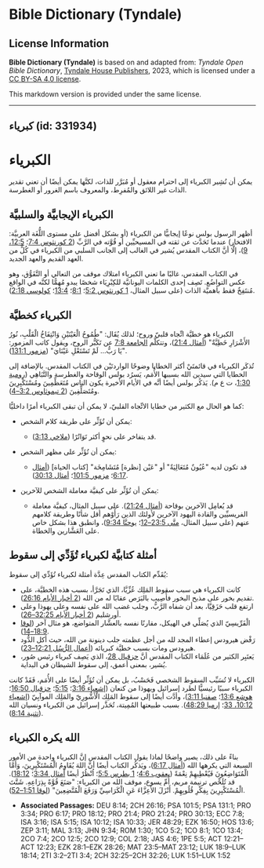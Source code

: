# Bible Dictionary (Tyndale)

## License Information

**Bible Dictionary (Tyndale)** is based on and adapted from: _Tyndale Open Bible Dictionary_, [Tyndale House Publishers](https://tyndaleopenresources.com/), 2023, which is licensed under a [CC BY-SA 4.0 license](https://creativecommons.org/licenses/by-sa/4.0/legalcode.en).

This markdown version is provided under the same license.



--------------------------------

## كبرياء (id: 331934)

الكبرياء
========

يمكن أن تُشِير الكبرياء إلى احترام معقول أو مُبَرَّر للذات، لكنَّها يمكن أيضًا أن تعني تقدير الذات غير اللائق والمُفرِط، والمعروف باسم الغرور أو الغطرسة.

الكبرياء الإيجابيَّة والسلبيَّة
-------------------------------

أظهر الرسول بولس نوعًا إيجابيًّا من الكبرياء (أو بشكل أفضل على مستوى اللُّغَة العربيَّة: الافتخار) عندما تَحَدَّث عن ثقته في المسيحيِّين أو قُوَّته في الرَّبِّ ([2 كورنثوس 7:4](https://ref.ly/2Cor7:4)؛ [12:5، 9](https://ref.ly/2Cor12:5,2Cor12:9))، إلَّا أنَّ الكتاب المقدس يُشير في الغالب إلى الجانب السلبي من الكبرياء في كُلٍّ من العهد القديم والعهد الجديد.

في الكتاب المقدس، غالبًا ما تعني الكبرياء امتلاك موقف من التعالي أو التَّفَوُّق، وهو عكس التواضُع. تَصِف إحدى الكلمات اليونانيَّة للكِبْرِيَاء شخصًا يبدو مُهِمًّا لكنَّه في الواقع مُنتَفِخٌ فقط بأهميَّة الذات (على سبيل المثال، [1 كورنثوس 5:2](https://ref.ly/1Cor5:2)؛ [8:1](https://ref.ly/1Cor8:1)؛ [13:4](https://ref.ly/1Cor13:4)؛ [كولوسي 2:18](https://ref.ly/Col2:18)).

الكبرياء كخطيَّة
----------------

الكبرياء هو خطيَّة اتِّجاه قلبيّ وروح؛ لذلك يُقَال: "طُمُوحُ الْعَيْنَيْنِ وَانْتِفَاخُ الْقَلْبِ، نُورُ الأَشْرَارِ خَطِيَّةٌ" ([أمثال 21:4](https://ref.ly/Prov21:4))، وتتكلَّم [الجامعة 7:8](https://ref.ly/Eccl7:8) عن تَكَبُّر الروح، ويقول كاتب المزمور: "يَا رَبُّ... لَمْ تَسْتَعْلِ عَيْنَايَ" ([مزمور 131:1](https://ref.ly/Ps131:1)).

تُذكَر الكبرياء في قائمتَيْ أكثر الخطايا وضوحًا الواردتَيْن في الكتاب المقدس. بالإضافة إلى الخطايا التي سيدين الله بسببها الأُمَم، يَسرُد بولس الوقاحة والغطرسة والتَّبَاهِي ([رومية 1:30](https://ref.ly/Rom1:30)، ت ع م). يَذكُر بولس أيضًا أنَّه في الأيام الأخيرة يكون الناس مُتَعَظِّمِينَ ومُسْتَكْبِرِينَ ومُتَصَلِّفِينَ ([2 تيموثاوس 3:2–4](https://ref.ly/2Tim3:2-2Tim3:4)).

كما هو الحال مع الكثير من خطايا الاتِّجاه القلبيّ، لا يمكن أن تبقى الكبرياء أمرًا داخليًّا:

* يمكن أن تُؤَثِّر على طريقة كلام الشخص:

    + قد يتفاخر على نحوٍ أكثر تَوَاتُرًا ([ملاخي 3:13](https://ref.ly/Mal3:13)).
* يمكن أن تُؤَثِّر على مظهر الشخص:

    + قد تكون لديه "عُيُونٌ مُتَعَالِيَةٌ" أو "عَيْن \[نظرة] مُتَشَامِخَة" \[كتاب الحياة] ([أمثال 6:17](https://ref.ly/Prov6:17)؛ [مزمور 101:5](https://ref.ly/Ps101:5)؛ [أمثال 30:13](https://ref.ly/Prov30:13)).
* يمكن أن تُؤَثِّر على كيفيَّة معاملة الشخص للآخرين:

    + قد يُعامِل الآخرين بوقاحة ([أمثال 21:24](https://ref.ly/Prov21:24)). على سبيل المثال، كيفيَّة معاملة الفريسيِّين والقادة اليهود الآخرين لأولئك الذين رَأَوْهم أقل شأنًا وطريقة كلامهم عنهم (على سبيل المثال، [متَّى 23:5–12](https://ref.ly/Matt23:5-Matt23:12)؛ [يوحنَّا 9:34](https://ref.ly/John9:34))، وانطبق هذا بشكل خاص على العَشَّارين والخطاة.

أمثلة كتابيَّة لكبرياء تُؤَدِّي إلى سقوط
----------------------------------------

يُقَدِّم الكتاب المقدس عِدَّة أمثلة لكبرياء تُؤَدِّي إلى سقوط:

* كانت الكبرياء هي سبب سقوط المَلِك عُزِّيَّا، الذي تَجَرَّأ، بسبب هذه الخطيَّة، على تقديم بخور على مذبح البخور فأُصِيب بالبَرَص عقابًا له من الله ([2 أخبار الأيام 26:16](https://ref.ly/2Chr26:16)).
* ارتفع قلب حَزَقِيَّا، بعد أن شفاه الرَّبُّ، وجلب غضب الله على نفسه وعلى يهوذا وعلى أورشليم ([2 أخبار الأيام 32:25–26](https://ref.ly/2Chr32:25-2Chr32:26)).
* الْفَرِّيسِيّ الذي يُصَلِّي في الهيكل، مقارنًا نفسه بالعشَّار المتواضع، هو مثال آخر ([لوقا 18:9–14](https://ref.ly/Luke18:9-Luke18:14)).
* رَفْض هيرودس إعطاء المجد لله من أجل عظمته جلب دينونة من الله، حيث أكل الدُّود هيرودس ومات بسبب خطيَّة كبريائه ([أعمال الرُّسُل 12:21–23](https://ref.ly/Acts12:21-Acts12:23)).
* يَعتَبِر الكثير من عُلَمَاء الكتاب المقدس أنَّ [حزقيال 28](https://ref.ly/Ezek28:1-Ezek28:26)، الذي يَصِف كبرياء رئيس صُور، يُشير، بمعنى أعمق، إلى سقوط الشيطان في البداية.

الكبرياء لا تُسَبِّب السقوط الشخصي فَحَسْبُ، بل يمكن أن تُؤَثِّر أيضًا على الأُمَم، فَقَدْ كانت الكبرياء سببًا رئيسيًّا لطرد إسرائيل ويهوذا من كنعان ([إشعياء 3:16](https://ref.ly/Isa3:16)؛ [5:15](https://ref.ly/Isa5:15)؛ [حزقيال 16:50](https://ref.ly/Ezek16:50)؛ [هوشع 13:6](https://ref.ly/Hos13:6)؛ [صفنيا 3:11](https://ref.ly/Zeph3:11))، وأدَّت أيضًا إلى سقوط المَلِك الْأَشُّورِيّ والمَلِك الموآبِيّ ([إشعياء 10:12، 33](https://ref.ly/Isa10:12)؛ [إرميا 48:29](https://ref.ly/Jer48:29)). بسبب طبيعتها المُمِيتة، تُحَذَّر إسرائيل من الكبرياء ونسيان الله ([تثنية 8:14](https://ref.ly/Deut8:14)).

الله يكره الكبرياء
------------------

بناءً على ذلك، يصير واضحًا لماذا يقول الكتاب المقدس إنَّ الكبرياء واحدة من الأمور السبعة التي يكرهها الله ([أمثال 6:17](https://ref.ly/Prov6:17))، ويَذكُر الكتاب أيضًا أنَّ اللهَ يُقَاوِمُ الْمُسْتَكْبِرِينَ، وَأَمَّا الْمُتَوَاضِعُونَ فَيُعْطِيهِمْ نِعْمَةً ([يعقوب 4:6](https://ref.ly/Jas4:6)؛ [1 بطرس 5:5](https://ref.ly/1Pet5:5)؛ اُنْظُرْ أيضًا [أمثال 3:34](https://ref.ly/Prov3:34)؛ [18:12](https://ref.ly/Prov18:12)). قد تُلَخِّص ترنيمة مريم، أُمِّ يسوع، موقف الله من الكبرياء: "صَنَعَ قُوَّةً بِذِرَاعِهِ. شَتَّتَ الْمُسْتَكْبِرِينَ بِفِكْرِ قُلُوبِهِمْ. أَنْزَلَ الأَعِزَّاءَ عَنِ الْكَرَاسِيِّ وَرَفَعَ الْمُتَّضِعِينَ" ([لوقا 1:51–52](https://ref.ly/Luke1:51-Luke1:52)).

* **Associated Passages:** DEU 8:14; 2CH 26:16; PSA 101:5; PSA 131:1; PRO 3:34; PRO 6:17; PRO 18:12; PRO 21:4; PRO 21:24; PRO 30:13; ECC 7:8; ISA 3:16; ISA 5:15; ISA 10:12; ISA 10:33; JER 48:29; EZK 16:50; HOS 13:6; ZEP 3:11; MAL 3:13; JHN 9:34; ROM 1:30; 1CO 5:2; 1CO 8:1; 1CO 13:4; 2CO 7:4; 2CO 12:5; 2CO 12:9; COL 2:18; JAS 4:6; 1PE 5:5; ACT 12:21–ACT 12:23; EZK 28:1–EZK 28:26; MAT 23:5–MAT 23:12; LUK 18:9–LUK 18:14; 2TI 3:2–2TI 3:4; 2CH 32:25–2CH 32:26; LUK 1:51–LUK 1:52

